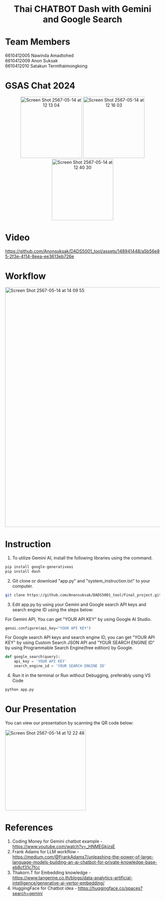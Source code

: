 <div align="center">
  <h1>Thai CHATBOT Dash with Gemini and Google Search</h1>
</div>

# Team Members<br>
6610412005 Nawinda Amadtohed<br>
6610412009 Anon Suksak<br>
6610412010 Satakun Termthaimongkong<br>

# GSAS Chat 2024
<div align="center">
  <img src="https://github.com/Anonsuksak/DADS5001_tool/assets/148941448/eabfa338-cb27-4e71-beaf-74cad9910f84" alt="Screen Shot 2567-05-14 at 12 13 04" width="200"/>
  <img src="https://github.com/Anonsuksak/DADS5001_tool/assets/148941448/0a13bc36-ac2a-4d0a-9df0-f26cf7c0911f" alt="Screen Shot 2567-05-14 at 12 16 03" width="200"/>
  <img src="https://github.com/Anonsuksak/DADS5001_tool/assets/148941448/180af5d4-294e-4ef5-b983-978413efe05a" alt="Screen Shot 2567-05-14 at 12 40 30" width="200"/>
</div>

# Video
https://github.com/Anonsuksak/DADS5001_tool/assets/148941448/a5b56e85-2f3e-4114-8eea-ee3613eb726e

# Workflow
<img width="782" alt="Screen Shot 2567-05-14 at 14 09 55" src="https://github.com/Anonsuksak/DADS5001_tool/assets/148941448/9c7c0a81-255a-4de6-b88a-45edece798ab">

# Instruction
1. To utilize Gemini AI, install the following libraries using the command.
```sh
pip install google-generativeai
pip install dash
```
2. Git clone or download "app.py" and "system_instruction.txt" to your computer.
```sh
git clone https://github.com/Anonsuksak/DADS5001_tool/Final_project.git
```
3. Edit app.py by using your Gemini and Google search API keys and search engine ID using the steps below:<br>

For Gemini API, You can get "YOUR API KEY" by using Google AI Studio.
```python
genai.configure(api_key="YOUR API KEY")
```
For Google search API keys and search engine ID, you can get "YOUR API KEY" by using Custom Search JSON API and "YOUR SEARCH ENGINE ID" by using Programmable Search Engine(free edition) by Google.
```python
def google_search(query):
    api_key = 'YOUR API KEY'
    search_engine_id = 'YOUR SEARCH ENGINE ID'
```
4. Run it in the terminal or Run without Debugging, preferably using VS Code 
```python
python app.py
```
# Our Presentation
You can view our presentation by scanning the QR code below:

<img width="263" alt="Screen Shot 2567-05-14 at 12 22 48" src="https://github.com/Anonsuksak/DADS5001_tool/assets/148941448/4e99cf4d-5f6f-4546-b52d-f5886e5e720b">

# References
1. Coding Money for Gemini chatbot example - https://www.youtube.com/watch?v=_HNMEGkjzsE
2. Frank Adams for LLM workflow  - https://medium.com/@FrankAdams7/unleashing-the-power-of-large-language-models-building-an-ai-chatbot-for-private-knowledge-base-eb8cf31c7fcc
3. Thakorn.T for Embedding knowledge - https://www.tangerine.co.th/blogs/data-analytics-artificial-intelligence/generative-ai-vertor-embedding/
4. HuggingFace for Chatbot idea - https://huggingface.co/spaces?search=gemini
